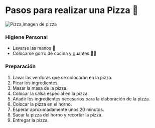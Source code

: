 # Pasos para realizar una Pizza 🍕

![Pizza,imagen de pizza](https://raw.github.com/davidorellana98/ada-git-colaborativo/luis-orellana/images/pizza.png)

### Higiene Personal

* Lavarse las manos 👐
* Colocarse gorro de cocina y guantes 👩‍🍳

### Preparación

1. Lavar las verduras que se colocarán en la pizza.
2. Picar los ingredientes.
3. Masar la masa de la pizza.
4. Colocar la salsa especial en la pizza.
5. Añadir los ingredientes necesarios para la elaboración de la pizza.
6. Colocar la pizza en el horno.
7. Esperar aproximadamente unos 20 minutos.
8. Sacar la pizza del horno y recortar la pizza.
9. Entregar la pizza.